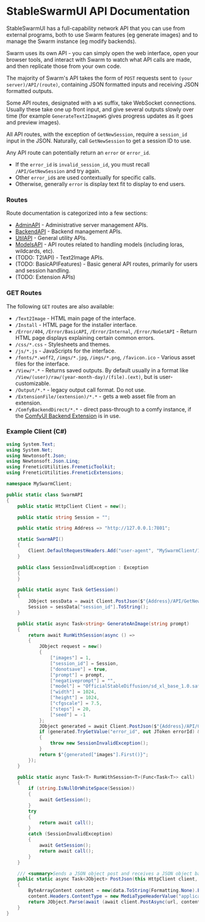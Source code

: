 # StableSwarmUI API Documentation

StableSwarmUI has a full-capability network API that you can use from external programs, both to use Swarm features (eg generate images) and to manage the Swarm instance (eg modify backends).

Swarm uses its own API - you can simply open the web interface, open your browser tools, and interact with Swarm to watch what API calls are made, and then replicate those from your own code.

The majority of Swarm's API takes the form of `POST` requests sent to `(your server)/API/(route)`, containing JSON formatted inputs and receiving JSON formatted outputs.

Some API routes, designated with a `WS` suffix, take WebSocket connections. Usually these take one up front input, and give several outputs slowly over time (for example `GenerateText2ImageWS` gives progress updates as it goes and preview images).

All API routes, with the exception of `GetNewSession`, require a `session_id` input in the JSON. Naturally, call `GetNewSession` to get a session ID to use.

Any API route can potentially return an `error` or `error_id`.
- If the `error_id` is `invalid_session_id`, you must recall `/API/GetNewSession` and try again.
- Other `error_id`s are used contextually for specific calls.
- Otherwise, generally `error` is display text fit to display to end users.

### Routes

Route documentation is categorized into a few sections:

- [AdminAPI](/docs/APIRoutes/AdminAPI.md) - Administrative server management APIs.
- [BackendAPI](/docs/APIRoutes/BackendAPI.md) - Backend management APIs.
- [UtilAPI](/docs/APIRoutes/UtilAPI.md) - General utility APIs.
- [ModelsAPI](/docs/ModelsAPI.md) - API routes related to handling models (including loras, wildcards, etc).
- (TODO: T2IAPI) - Text2Image APIs.
- (TODO: BasicAPIFeatures) - Basic general API routes, primarily for users and session handling.
- (TODO: Extension APIs)

### GET Routes

The following `GET` routes are also available:
- `/Text2Image` - HTML main page of the interface.
- `/Install` - HTML page for the installer interface.
- `/Error/404`, `/Error/BasicAPI`, `/Error/Internal`, `/Error/NoGetAPI` - Return HTML page displays explaining certain common errors.
- `/css/*.css` - Stylesheets and themes.
- `/js/*.js` - JavaScripts for the interface.
- `/fonts/*.woff2`, `/imgs/*.jpg`, `/imgs/*.png`, `/favicon.ico` - Various asset files for the interface.
- `/View/*.*` - Returns saved outputs. By default usually in a format like `/View/(user)/raw/(year-month-day)/(file).(ext)`, but is user-customizable.
- `/Output/*.*` - legacy output call format. Do not use.
- `/ExtensionFile/(extension)/*.*` - gets a web asset file from an extension.
- `/ComfyBackendDirect/*.*` - direct pass-through to a comfy instance, if the [ComfyUI Backend Extension](/src/BuiltinExtensions/ComfyUIBackend/README.md) is in use.

### Example Client (C#)

```cs
using System.Text;
using System.Net;
using Newtonsoft.Json;
using Newtonsoft.Json.Linq;
using FreneticUtilities.FreneticToolkit;
using FreneticUtilities.FreneticExtensions;

namespace MySwarmClient;

public static class SwarmAPI
{
    public static HttpClient Client = new();

    public static string Session = "";

    public static string Address => "http://127.0.0.1:7801";

    static SwarmAPI()
    {
        Client.DefaultRequestHeaders.Add("user-agent", "MySwarmClient/1.0");
    }

    public class SessionInvalidException : Exception
    {
    }

    public static async Task GetSession()
    {
        JObject sessData = await Client.PostJson($"{Address}/API/GetNewSession", new());
        Session = sessData["session_id"].ToString();
    }

    public static async Task<string> GenerateAnImage(string prompt)
    {
        return await RunWithSession(async () =>
        {
            JObject request = new()
            {
                ["images"] = 1,
                ["session_id"] = Session,
                ["donotsave"] = true,
                ["prompt"] = prompt,
                ["negativeprompt"] = "",
                ["model"] = "OfficialStableDiffusion/sd_xl_base_1.0.safetensors",
                ["width"] = 1024,
                ["height"] = 1024,
                ["cfgscale"] = 7.5,
                ["steps"] = 20,
                ["seed"] = -1
            };
            JObject generated = await Client.PostJson($"{Address}/API/GenerateText2Image", request);
            if (generated.TryGetValue("error_id", out JToken errorId) && errorId.ToString() == "invalid_session_id")
            {
                throw new SessionInvalidException();
            }
            return $"{generated["images"].First()}";
        });
    }

    public static async Task<T> RunWithSession<T>(Func<Task<T>> call)
    {
        if (string.IsNullOrWhiteSpace(Session))
        {
            await GetSession();
        }
        try
        {
            return await call();
        }
        catch (SessionInvalidException)
        {
            await GetSession();
            return await call();
        }
    }

    /// <summary>Sends a JSON object post and receives a JSON object back.</summary>
    public static async Task<JObject> PostJson(this HttpClient client, string url, JObject data)
    {
        ByteArrayContent content = new(data.ToString(Formatting.None).EncodeUTF8());
        content.Headers.ContentType = new MediaTypeHeaderValue("application/json");
        return JObject.Parse(await (await client.PostAsync(url, content)).Content.ReadAsStringAsync());
    }
}
```

